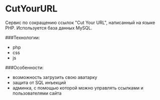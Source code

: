 # CutYourURL
Сервис по сокращению ссылок "Cut Your URL", написанный на языке PHP. Используется база данных MySQL.

###Технологии:
- php
- css
- js

###Особенности:
- возможность загрузить свою аватарку
- защита от SQL инъекций
- админка, с помощью которой можно управлять ссылками и пользователями сайта
